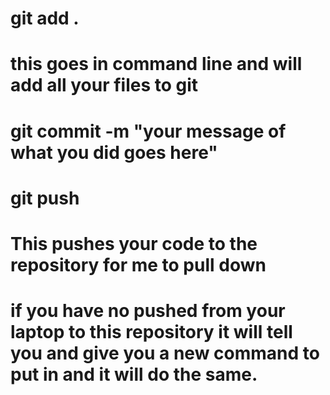 # git add .
# this goes in command line and will add all your files to git

# git commit -m "your message of what you did goes here"

# git push 
# This pushes your code to the repository for me to pull down
# if you have no pushed from your laptop to this repository it will tell you and give you a new command to put in and it will do the same.